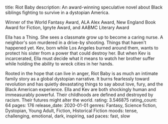 title: Riot Baby
description: An award-winning speculative novel about Black siblings fighting to survive in a dystopian America.

Winner of the World Fantasy Award, ALA Alex Award, New England Book Award for Fiction, Ignyte Award, and AABMC Literary Award

Ella has a Thing. She sees a classmate grow up to become a caring nurse. A neighbor's son murdered in a drive-by shooting. Things that haven't happened yet. Kev, born while Los Angeles burned around them, wants to protect his sister from a power that could destroy her. But when Kev is incarcerated, Ella must decide what it means to watch her brother suffer while holding the ability to wreck cities in her hands.

Rooted in the hope that can live in anger, Riot Baby is as much an intimate family story as a global dystopian narrative. It burns fearlessly toward revolution and has quietly devastating things to say about love, fury, and the Black American experience. Ella and Kev are both shockingly human and immeasurably powerful. Their childhoods are defined and destroyed by racism. Their futures might alter the world.
rating: 3.546875
rating_count: 64
pages: 176
release_date: 2020-01-01
genres: Fantasy, Science fiction, Dystopian, Young Adult, Fiction, Historical Fiction
moods: tense, challenging, emotional, dark, inspiring, sad
paces: fast, slow